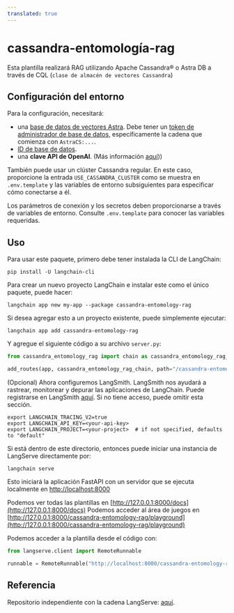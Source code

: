 ```yaml
---
translated: true
---
```


# cassandra-entomología-rag

Esta plantilla realizará RAG utilizando Apache Cassandra® o Astra DB a través de CQL (`clase de almacén de vectores Cassandra`)

## Configuración del entorno

Para la configuración, necesitará:
- una [base de datos de vectores Astra](https://astra.datastax.com). Debe tener un [token de administrador de base de datos](https://awesome-astra.github.io/docs/pages/astra/create-token/#c-procedure), específicamente la cadena que comienza con `AstraCS:...`.
- [ID de base de datos](https://awesome-astra.github.io/docs/pages/astra/faq/#where-should-i-find-a-database-identifier).
- una **clave API de OpenAI**. (Más información [aquí](https://cassio.org/start_here/#llm-access)))

También puede usar un clúster Cassandra regular. En este caso, proporcione la entrada `USE_CASSANDRA_CLUSTER` como se muestra en `.env.template` y las variables de entorno subsiguientes para especificar cómo conectarse a él.

Los parámetros de conexión y los secretos deben proporcionarse a través de variables de entorno. Consulte `.env.template` para conocer las variables requeridas.

## Uso

Para usar este paquete, primero debe tener instalada la CLI de LangChain:

```shell
pip install -U langchain-cli
```

Para crear un nuevo proyecto LangChain e instalar este como el único paquete, puede hacer:

```shell
langchain app new my-app --package cassandra-entomology-rag
```

Si desea agregar esto a un proyecto existente, puede simplemente ejecutar:

```shell
langchain app add cassandra-entomology-rag
```

Y agregue el siguiente código a su archivo `server.py`:

```python
from cassandra_entomology_rag import chain as cassandra_entomology_rag_chain

add_routes(app, cassandra_entomology_rag_chain, path="/cassandra-entomology-rag")
```

(Opcional) Ahora configuremos LangSmith.
LangSmith nos ayudará a rastrear, monitorear y depurar las aplicaciones de LangChain.
Puede registrarse en LangSmith [aquí](https://smith.langchain.com/).
Si no tiene acceso, puede omitir esta sección.

```shell
export LANGCHAIN_TRACING_V2=true
export LANGCHAIN_API_KEY=<your-api-key>
export LANGCHAIN_PROJECT=<your-project>  # if not specified, defaults to "default"
```

Si está dentro de este directorio, entonces puede iniciar una instancia de LangServe directamente por:

```shell
langchain serve
```

Esto iniciará la aplicación FastAPI con un servidor que se ejecuta localmente en
[http://localhost:8000](http://localhost:8000)

Podemos ver todas las plantillas en [http://127.0.0.1:8000/docs](http://127.0.0.1:8000/docs)
Podemos acceder al área de juegos en [http://127.0.0.1:8000/cassandra-entomology-rag/playground](http://127.0.0.1:8000/cassandra-entomology-rag/playground)

Podemos acceder a la plantilla desde el código con:

```python
from langserve.client import RemoteRunnable

runnable = RemoteRunnable("http://localhost:8000/cassandra-entomology-rag")
```

## Referencia

Repositorio independiente con la cadena LangServe: [aquí](https://github.com/hemidactylus/langserve_cassandra_entomology_rag).
